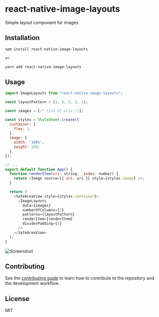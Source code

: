 # react-native-image-layouts

Simple layout component for images

## Installation

```sh
npm install react-native-image-layouts

or 

yarn add react-native-image-layouts
```

## Usage

```js
import ImageLayouts from "react-native-image-layouts";

const layoutPattern = [1, 3, 2, 2, 1];

const images = [/* list of uris */];

const styles = StyleSheet.create({
  container: {
    flex: 1,
  },
  image: {
    width: '100%',
    height: 150,
  },
});

// ...
export default function App() {
  function renderItem(uri: string, _index: number) {
    return <Image source={{ uri: uri }} style={styles.image} />;
  }

  return (
    <SafeAreaView style={styles.container}>
      <ImageLayouts
        data={images}
        numberOfColumns={2}
        patterns={layoutPattern}
        renderItem={renderItem}
        dividerPadding={2}
      />
    </SafeAreaView>
  );
}
```

![Screenshot](https://user-images.githubusercontent.com/26643781/107158947-f5a5b300-6941-11eb-8bad-cb81e2d6dc7b.png)

## Contributing

See the [contributing guide](CONTRIBUTING.md) to learn how to contribute to the repository and the development workflow.

## License

MIT
